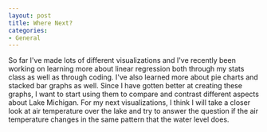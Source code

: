 ```yaml
---
layout: post
title: Where Next?
categories:
- General
---
```

So far I've made lots of different visualizations and I've recently been working on learning more about linear regression both through my stats class as well as through coding. I've also learned more about pie charts and stacked bar graphs as well. Since I have gotten better at creating these graphs, I want to start using them to compare and contrast different aspects about Lake Michigan. For my next visualizations, I think I will take a closer look at air temperature over the lake and try to answer the question if the air temperature changes in the same pattern that the water level does. 

